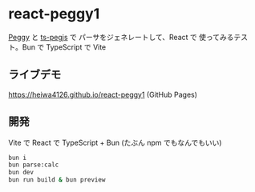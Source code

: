 # react-peggy1

[Peggy](https://peggyjs.org/)
と
[ts-pegjs](https://www.npmjs.com/package/ts-pegjs)
で
パーサをジェネレートして、React で 使ってみるテスト。Bun で TypeScript で Vite

## ライブデモ

<https://heiwa4126.github.io/react-peggy1> (GitHub Pages)

## 開発

Vite で React で TypeScript + Bun
(たぶん npm でもなんでもいい)

```sh
bun i
bun parse:calc
bun dev
bun run build & bun preview
```
